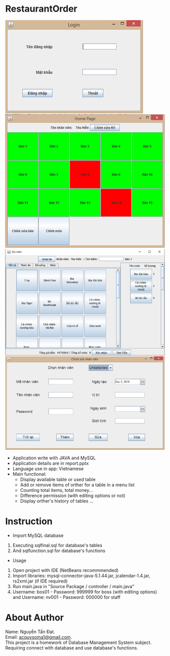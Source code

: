 # RestaurantOrder
![Login](https://github.com/lopakappa/RestaurantOrder/blob/master/pic/Picture1.png?raw=true) ![](https://github.com/lopakappa/RestaurantOrder/blob/master/pic/Picture4.png?raw=true) ![](https://github.com/lopakappa/RestaurantOrder/blob/master/pic/Capture1.png?raw=true) ![](https://github.com/lopakappa/RestaurantOrder/blob/master/pic/Picture6.png?raw=true)
- Application write with JAVA and MySQL <br>
- Application details are in report.pptx<br>
- Language use in app: Vietnamese
- Main functional:
  + Display available table or used table
  + Add or remove items of orther for a table in a menu list
  + Counting total items, total money...
  + Difference permission (with editing options or not)
  + Display orther's history of tables
  ...
# Instruction
* Import MySQL database
1. Executing sqlfinal.sql for database's tables 
2. And sqlfunction.sql for database's functions
* Usage
1. Open project with IDE (NetBeans recommmended)
2. Import libraries: mysql-connector-java-5.1.44.jar, jcalendar-1.4.jar, rs2xml.jar (if IDE required)
3. Run main.java in "Source Package / controller / main.java"
4. Username: bos01 - Password: 999999 for boss (with editing options) and Username: nv001 - Password: 000000 for staff
# About Author
Name: Nguyễn Tấn Đạt.<br>
Email: acquysoma1@gmail.com.<br>
This project is a homework of Database Management System subject. Requiring connect with database and use database's functions.
